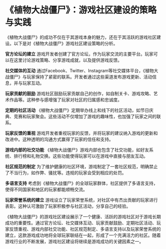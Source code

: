 # 《植物大战僵尸》：游戏社区建设的策略与实践

《植物大战僵尸》的成功不仅在于其游戏本身的魅力，还在于其活跃的游戏社区建设。以下是对《植物大战僵尸》游戏社区建设策略的分析。

**官方论坛的建立**
游戏开发者创建了官方论坛，作为玩家交流的主要平台。玩家可以在这里讨论游戏策略、分享游戏成就，以及提供游戏反馈。

**社交媒体的互动**
通过Facebook、Twitter、Instagram等社交媒体平台，《植物大战僵尸》与玩家保持了紧密的联系。开发者通过这些渠道发布游戏更新、活动信息，并与玩家互动。

**玩家贡献的鼓励**
游戏社区鼓励玩家贡献自己的创作，如自制关卡、游戏攻略、艺术作品等。这种参与感增强了玩家对社区的归属感和忠诚度。

**定期的社区活动**
《植物大战僵尸》定期举办线上和线下的社区活动，如节日庆典、竞赛和玩家聚会。这些活动不仅增加了游戏的趣味性，也加强了玩家之间的联系。

**玩家反馈的重视**
游戏开发者重视玩家的反馈，并将玩家的建议纳入游戏的更新和改进中。这种透明的沟通方式赢得了玩家的信任和支持。

**游戏内部的社交功能**
《植物大战僵尸》游戏内部也包含了社交功能，如好友系统、排行榜和礼物交换。这些功能使得玩家可以在游戏中直接与朋友互动。

**社区规范的制定**
为了维护健康的社区环境，游戏制定了一套社区规范，明确禁止了不当行为，如作弊、骚扰等。违规的玩家会受到相应的处罚。

**多语言支持**
考虑到《植物大战僵尸》的全球玩家群体，社区提供了多语言支持，使得不同国家和地区的玩家都能顺畅交流。

**玩家荣誉系统的建立**
游戏设立了玩家荣誉系统，对社区中有杰出贡献的玩家进行表彰。这种认可激励了玩家积极参与社区活动，分享自己的经验。

《植物大战僵尸》的游戏社区建设展示了一个健康、活跃的游戏社区对于游戏长期成功的重要性。通过官方论坛、社交媒体互动、玩家贡献鼓励、定期社区活动、玩家反馈重视、游戏内部社交功能、社区规范制定、多语言支持以及玩家荣誉系统的建立，这款游戏成功地将全球玩家联结在一起，形成了一个充满活力的社区。随着游戏行业的不断发展，游戏社区建设将继续是游戏成功的关键因素之一。